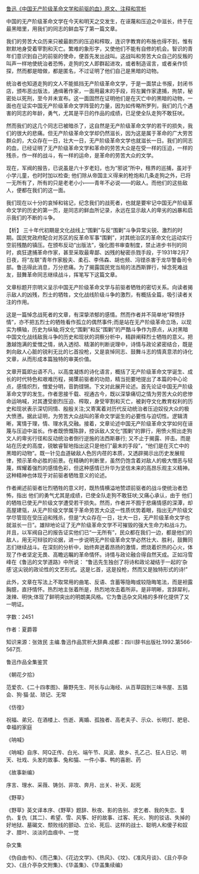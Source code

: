 [鲁迅《中国无产阶级革命文学和前驱的血》原文、注释和赏析](https://www.vrrw.net/wx/9630.html)

中国的无产阶级革命文学在今天和明天之交发生，在诬蔑和压迫之中滋长，终于在最黑暗里，用我们的同志的鲜血写了第一篇文章。

我们的劳苦大众历来只被最剧烈的压迫和榨取，连识字教育的布施也得不到，惟有默默地身受着宰割和灭亡。繁难的象形字，又使他们不能有自修的机会。智识的青年们意识到自己的前驱的使命，便首先发出战叫。这战叫和劳苦大众自己的反叛的叫声一样地使统治者恐怖，走狗的文人即群起进攻，或者制造谣言，或者亲作侦探，然而都是暗做，都是匿名，不过证明了他们自己是黑暗的动物。

统治者也知道走狗的文人不能抵挡无产阶级革命文学，于是一面禁止书报，封闭书店，颁布恶出版法，通缉著作家，一面用最末的手段，将左翼作家逮捕，拘禁，秘密处以死刑，至今并未宣布。这一面固然在证明他们是在灭亡中的黑暗的动物，一面也在证实中国无产阶级革命文学阵营的力量，因为如传略所罗列，我们的几个遇害的同志的年龄，勇气，尤其是平日的作品的成绩，已足使全队走狗不敢狂吠。

然而我们的这几个同志已被暗杀了，这自然是无产阶级革命文学的若干的损失，我们的很大的悲痛。但无产阶级革命文学却仍然滋长，因为这是属于革命的广大劳苦群众的，大众存在一日，壮大一日，无产阶级革命文学也就滋长一日。我们的同志的血，已经证明了无产阶级革命文学和革命的劳苦大众是在受一样的压迫，一样的残杀，作一样的战斗，有一样的运命，是革命的劳苦大众的文学。

现在，军阀的报告，已说虽是六十岁老妇，也为“邪说”所中，租界的巡捕，虽对于小学儿童，也时时加以检查; 他们除从帝国主义得来的枪炮和几条走狗之外，已将一无所有了，所有的只是老老小小——青年不必说——的敌人。而他们的这些敌人，便都在我们的这一面。

我们现在以十分的哀悼和铭记，纪念我们的战死者，也就是要牢记中国无产阶级革命文学的历史的第一页，是同志的鲜血所记录，永远在显示敌人的卑劣的凶暴和启示我们的不断的斗争。



【析】 三十年代初期是文化战线上“围剿”与反“围剿”斗争异常尖锐、激烈的时期。国民党政府配合对苏区的反革命军事“围剿”，对其统治区的革命文化运动实行空前残酷的镇压。在颁布反动“出版法”，强化图书审查制度，禁止进步书刊的同时，疯狂逮捕革命作家，甚至采取最卑鄙、凶残的秘密杀戮手段，于1931年2月7日夜，将“左联”青年作家殷夫、柔石、李伟森、胡也频、冯铿杀害于龙华警备司令部。鲁迅得此消息，万分悲痛。为了揭露国民党当局的法西斯罪行，悼念死难战友，鼓舞革命同志继续战斗，挥笔写下这篇文章。

文章标题开宗明义呈示中国无产阶级革命文学与前驱者牺牲的密切关系。向读者揭示敌人的凶残，烈士的牺牲，文化战线阶级斗争的激烈，有概括全篇，吸引读者关注的作用。

这是一篇悼念战死者的文章，有深挚浓郁的感情。然而作者并不简单地“释愤抒情”，亦不把五烈士的牺牲看作孤立的偶然事件;而是站在无产阶级革命立场，以现实为横轴，历史为纵轴;将文化“围剿”和反“围剿”的严酷斗争作为原点，从对黑暗中国文化战线敌我斗争的历史和现状的洞察分析中，精辟阐释烈士牺牲的意义。把激越饱满的爱憎之情，纳入透彻、精湛的判断说理中，诗情与政论紧密结合，既是刺向敌人心脏的锐利无比的匕首投枪，又是哀悼同志、鼓舞斗志的情真意浓的诗化文章，从而形成本篇独特的审美价值。

文章开篇即出语不凡，以高度凝炼的诗化语言，概括了无产阶级革命文学诞生、成长的时代特色和艰难历程，揭橥前驱者的功勋，精当扼要地提出了本篇的中心论点，感情炽烈，憎爱分明，音韵铿锵。下文对此展开论述。首先论证中国无产阶级革命文学的发生。作者思接千载、视通古今，既以深挚痛切之情为劳苦大众的悲惨命运呐喊，对其遭受剧烈压迫、榨取，身受宰割和灭亡，被剥夺文化教育权利的历史和现状表示深切同情、殷殷关注;又寄寓着对历代反动统治者压迫奴役大众的极大愤懑。据此证明，为劳苦大众战叫的革命文学诞生的必要性与迫切性。逻辑清晰，寓情于理，情、理水乳交融。接着，文章论述中国无产阶级革命文学如何在诬蔑与压迫中滋长。作者既愤慨陈辞，控诉敌人文化“围剿”的罪行，用愤火照出走狗文人的卑劣行径和反动统治者倒行逆施的法西斯暴行; 又不止于揭露、抨击。而是站在历史的高度，锐敏睿智地指出这只是他们“最末的手段”，“他们是在灭亡中的黑暗的动物”。既一针见血道破敌人色厉内荏的本质，又透辟揭示出历史发展规律，预示革命必胜的前景。在精确的判断里，虽然仍饱含着对敌人的极大憎恶与轻蔑，辉耀着强烈的感情色彩，但这种感情已升华为坚信未来的高昂乐观主义精神。这种精神也体现于对前驱者牺牲意义的论述。

作者阐述前驱者壮烈牺牲的意义时，既热情横溢地赞颂前驱者的战斗使统治者恐怖，指出 他们的勇气尤其是成绩，已使全队走狗不敢狂吠;又痛心承认，由于 他们的牺牲已使无产阶级文学遭受若干损失。然而，作者并不囿于悲痛情感的深潭，却高屋建瓴，从无产阶级文学属于革命劳苦大众这一性质优势着眼，指出无产阶级文学尽管现在受压迫和残杀，但是“大众存在一日，壮大一日，无产阶级革命文学也就滋长一日”。雄辩地论证了无产阶级革命文学不可摧毁的强大生命力和战斗力。并且，以军阀自己的报告证实他们已“一无所有”，民众都在我们一边，都是他们的敌人，用无可辩驳的论据，进一步说明无产阶级革命文学必然壮大、胜利，鼓舞同志们继续战斗。在深刻的分析中，始终奔迸着昂扬的激情，燃烧着炽热的心火，体现了作者坚定无畏、高瞻远瞩的革命情怀。诗情与政论融合得自然天成。正如冯雪峰在《鲁迅的文学道路》中所说： “鲁迅先生独创了将诗和政论凝结于一起的‘杂感’这尖锐的政论性的文艺形式。这是匕首，这是投枪，然而又是独特形式的诗!”

此外，文章在写法上不取常用的曲笔、反语、含蓄等隐晦或较隐晦笔法，而是袒露胸臆，直抒情怀。热烈地主张着所是，热烈地攻击着所非。是非明晰，言辞犀利，泼辣、明快;体现了鲜明突出的明朗美风格。它为鲁迅杂文风格的多样化提供了又一明证。

字数：2451

作者：夏爵蓉

知识来源：张效民 主编.鲁迅作品赏析大辞典.成都：四川辞书出版社.1992.第566-567页.

鲁迅作品全集鉴赏

《朝花夕拾》

范爱农、《二十四孝图》、藤野先生、阿长与山海经、从百草园到三味书屋、五猖会、狗·猫·鼠、琐记、无常

《仿徨》

祝福、弟兄、在酒楼上、伤逝、离婚、孤独者、高老夫子、示众、长明灯、肥皂、幸福的家庭

《呐喊》

《呐喊》自序、阿Q正传、白光、端午节、风波、故乡、孔乙己、狂人日记、明天、社戏、头发的故事、兔和猫、一件小事、鸭的喜剧、药

《故事新编》

序言、理水、采薇、铸剑、非攻、奔月、出关、补天、起死

《野草》

《野草》英文译本序、《野草》题辞、秋夜、影的告别、求乞者、我的失恋、复仇、复仇〔其二〕、希望、雪、风筝、好的故事、过客、死火、狗的驳诘、失掉的好地狱、墓碣文、颓败线的颤动、立论、死后、这样的战士、聪明人和傻子和奴才、腊叶、淡淡的血痕中、一觉

杂文集

《伪自由书》、《而己集》、《花边文学》、《热风》、《坟》、《准风月谈》、《且介亭杂文》、《且介亭杂文附集》、《华盖集》、《华盖集续编》

